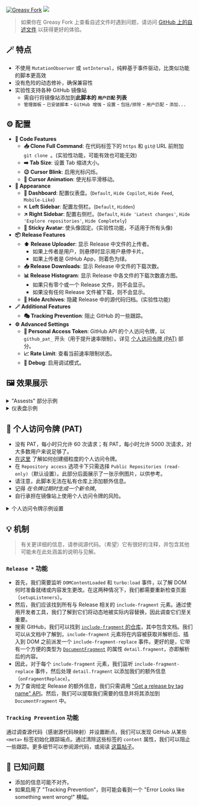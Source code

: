 [![Greasy Fork](https://img.shields.io/greasyfork/dt/510742)](https://greasyfork.org/scripts/510742) [![](https://img.shields.io/badge/Crazy%20Thur.-V%20me%2050-red?logo=kfc)](https://greasyfork.org/rails/active_storage/blobs/redirect/eyJfcmFpbHMiOnsibWVzc2FnZSI6IkJBaHBBaWZvIiwiZXhwIjpudWxsLCJwdXIiOiJibG9iX2lkIn19--10e04ed7ed56ae18d22cec6d675b34fd579cecab/wechat.jpeg?locale=zh-CN)

> 如果你在 Greasy Fork 上查看自述文件时遇到问题，请访问 [GitHub 上的自述文件](https://github.com/PRO-2684/gadgets/blob/main/github_plus/README_CN.md) 以获得更好的体验。

## 🪄 特点

- 不使用 `MutationObserver` 或 `setInterval`，纯粹基于事件驱动，比类似功能的脚本更高效
- 没有危险的动态修补，确保兼容性
- 实验性支持各种 GitHub 镜像站
    - 需自行将镜像站添加到**此脚本的 `用户匹配` 列表**
    - `管理面板` - `已安装脚本` - `GitHub 增强` - `设置` - `包括/排除` - `用户匹配` - `添加...`

## ⚙️ 配置

- **🔢 Code Features**
    - **📥 Clone Full Command**: 在代码标签下的 `https` 和 `git@` URL 前附加 `git clone `。(实验性功能，可能有效也可能无效)
    - **➡️ Tab Size**: 设置 Tab 缩进大小。
    - **😉 Cursor Blink**: 启用光标闪烁。
    - **🌊 Cursor Animation**: 使光标平滑移动。
- **🎨 Appearance**
    - **📰 Dashboard**: 配置仪表盘。(`Default`, `Hide Copilot`, `Hide Feed`, `Mobile-Like`)
    - **↖️ Left Sidebar**: 配置左侧栏。(`Default`, `Hidden`)
    - **↗️ Right Sidebar**: 配置右侧栏。(`Default`, `Hide 'Latest changes'`, `Hide 'Explore repositories'`, `Hide Completely`)
    - **📌 Sticky Avatar**: 使头像固定。(实验性功能，不适用于所有头像)
- **📦 Release Features**
    - **⬆️ Release Uploader**: 显示 Release 中文件的上传者。
        - 如果上传者是用户，则悬停时显示用户悬停卡片。
        - 如果上传者是 GitHub App，则着色为绿。
    - **📥 Release Downloads**: 显示 Release 中文件的下载次数。
    - **📊 Release Histogram**: 显示 Release 中各文件的下载次数直方图。
        - 如果只有零个或一个 Release 文件，则不会显示。
        - 如果没有任何 Release 文件被下载，则不会显示。
    - **🫥 Hide Archives**: 隐藏 Release 中的源代码归档。(实验性功能)
- **🪄 Additional Features**
    - **🎭 Tracking Prevention**: 阻止 GitHub 的一些跟踪。
- **⚙️ Advanced Settings**
    - **🔑 Personal Access Token**: GitHub API 的个人访问令牌，以 `github_pat_` 开头（用于提升速率限制）。详见 [个人访问令牌 (PAT)](#-个人访问令牌-pat) 部分。
    - **📈 Rate Limit**: 查看当前速率限制状态。
    - **🐞 Debug**: 启用调试模式。

## 🖼️ 效果展示

<details><summary>
"Assests" 部分示例
</summary>

下述 Release "Assests" 部分的示例均启用了 `Release Downloads`, `Release Uploader` 和 `Release Histogram`。

[microsoft/terminal@v1.22.2702.0](https://github.com/microsoft/terminal/releases/tag/v1.22.2702.0):

![microsoft/terminal@v1.22.2702.0](./images/assets-1.jpg)

[PRO-2684/GM_config@v1.2.1](https://github.com/PRO-2684/GM_config/releases/tag/v1.2.1):

![PRO-2684/GM_config@v1.2.1](./images/assets-2.jpg)

</details>

<details><summary>
仪表盘示例
</summary>

这是一个仪表盘界面的示例，其中 `📰 Dashboard` 设置为 `Mobile-Like`, `↖️ Left Sidebar` 设置为 `Hidden`, `↗️ Right Sidebar` 设置为 `Hide 'Latest changes'`。

![](./images/dashboard.jpg)

</details>

## 🔑 个人访问令牌 (PAT)

- 没有 PAT，每小时只允许 $60$ 次请求；有 PAT，每小时允许 $5000$ 次请求，对大多数用户来说足够了。
- [在这里](https://docs.github.com/en/authentication/keeping-your-account-and-data-secure/managing-your-personal-access-tokens#creating-a-fine-grained-personal-access-token) 了解如何创建细粒度的个人访问令牌。
- 在 `Repository access` 选项卡下只需选择 `Public Repositories (read-only)`（默认设置）。此部分后面展示了一张示例图片，以供参考。
- 请注意，此脚本无法在私有仓库上添加额外信息。
- 记得 *在令牌过期时生成一个新令牌*。
- 自行承担在镜像站上使用个人访问令牌的风险。

<details><summary>
个人访问令牌示例设置
</summary>

![](./images/token.jpeg)

</details>

## 💡 机制

> 有关更详细的信息，请参阅源代码。（希望）它有很好的注释，并包含其他可能未在此处涵盖的说明与见解。

### `Release *` 功能

- 首先，我们需要监听 `DOMContentLoaded` 和 `turbo:load` 事件，以了解 DOM 何时准备就绪或内容发生更改。在这两种情况下，我们都需要重新检查页面（`setupListeners`）。
- 然后，我们应该找到所有与 Release 相关的 `include-fragment` 元素。通过使用开发者工具，我们了解到它们将动态地被实际内容替换，因此调查它们至关重要。
- 搜索 GitHub，我们可以找到 [`include-fragment` 的仓库](https://github.com/github/include-fragment-element/)，其中包含文档。我们可以从文档中了解到，`include-fragment` 元素将在内容被获取并解析后、插入到 DOM 之前派发一个 `include-fragment-replace` 事件。更好的是，它带有一个方便的类型为 [`DocumentFragment`](https://developer.mozilla.org/en-US/docs/Web/API/DocumentFragment) 的属性 `detail.fragment`，亦即解析后的内容。
- 因此，对于每个 `include-fragment` 元素，我们监听 `include-fragment-replace` 事件，然后处理 `detail.fragment` 以添加我们的额外信息（`onFragmentReplace`）。
- 为了查询给定 Release 的额外信息，我们只需调用 ["Get a release by tag name" API](https://docs.github.com/en/rest/releases/releases?apiVersion=2022-11-28#get-a-release-by-tag-name)。然后，我们可以提取我们需要的信息并将其添加到 `DocumentFragment` 中。

### `Tracking Prevention` 功能

通过调查源代码（感谢源代码映射）并设置断点，我们可以发现 GitHub 从某些 `<meta>` 标签初始化跟踪端点。通过清除这些标签的 `content` 属性，我们可以阻止一些跟踪。更多细节可以参阅源代码，或阅读 [这篇帖子](https://www.52pojie.cn/forum.php?mod=viewthread&tid=1969514)。

## 🤔 已知问题

- 添加的信息可能不对齐。
- 如果启用了 "Tracking Prevention"，则可能会看到一个 "Error Looks like something went wrong!" 横幅。
